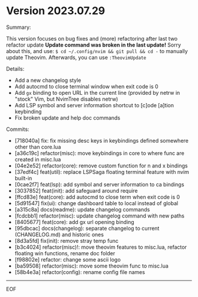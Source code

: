 # Version 2023.07.29

Summary:

This version focuses on bug fixes and (more) refactoring after last two refactor update
**Update command was broken in the last update!** Sorry about this, and use:
`$ cd ~/.config/nvim && git pull && cd -`
to manually update Theovim. Afterwards, you can use `:TheovimUpdate`

Details:

- Add a new changelog style
- Add autocmd to close terminal window when exit code is 0
- Add `gx` binding to open URL in the current line (provided by netrw in "stock" Vim, but NvimTree disables netrw)
- Add LSP symbol and server information shortcut to [c]ode [a]tion keybinding
- Fix broken update and help doc commands

Commits:

- [718040a] fix: fix missing desc keys in keybindings defined somewhere other than core.lua
- [a36c19c] refactor(misc): move keybindings in core to where func are created in misc.lua
- [04e2e52] refactor(core): remove custom function for <SPC>n and x bindings
- [37edf4c] feat(util): replace LSPSaga floating terminal feature with nvim built-in
- [0cae2f7] feat(lsp): add symbol and server information to <spc>ca bindings
- [3037852] feat(init): add safeguard around require
- [ffcd83e] feat(core): add autocmd to close term when exit code is 0
- [5d91547] fix(ui): change dashboard table to local instead of global
- [a315c8a] docs(readme): update changelog commands
- [fcdcbb1] refactor(misc): update changelog command with new paths
- [8405677] feat(core): add gx url opening binding
- [95dbcac] docs(changelog): separate changelog to current (CHANGELOG.md) and historic ones
- [8d3a5fd] fix(init): remove stray temp func
- [b3c4024] refactor(misc)!: move theovim features to misc.lua, refactor floating win functions, rename doc folder
- [f98802e] refactor: change some ascii logo
- [ba59508] refactor(misc): move some theovim func to misc.lua
- [58b4e3a] refactor(config): rename config file names

---

EOF
